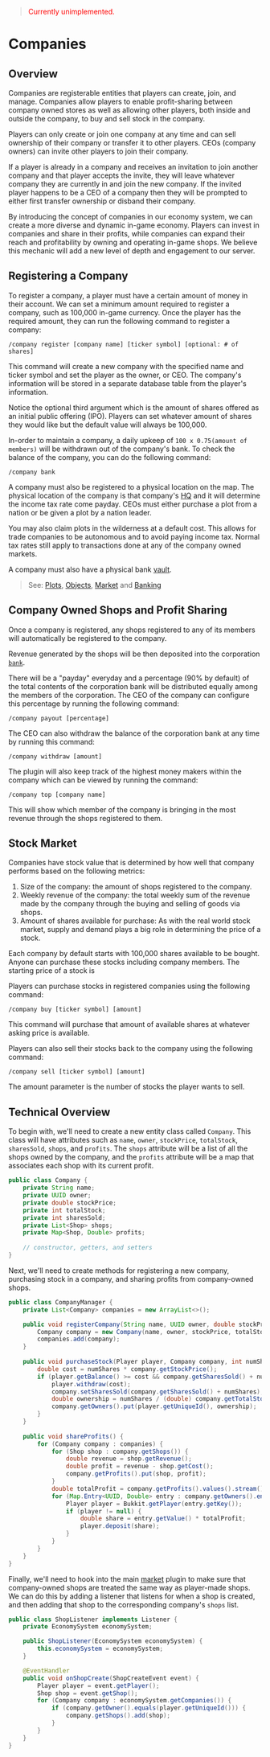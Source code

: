 > <span style="color:red">Currently unimplemented.</span>
# Companies

## Overview

Companies are registerable entities that players can create, join, and manage. Companies allow players to enable profit-sharing between company owned stores as well as allowing other players, both inside and outside the company, to buy and sell stock in the company.
   
Players can only create or join one company at any time and can sell ownership of their company or transfer it to other players. CEOs (company owners) can invite other players to join their company. 
   
If a player is already in a company and receives an invitation to join another company and that player accepts the invite, they will leave whatever company they are currently in and join the new company. If the invited player happens to be a CEO of a company then they will be prompted to either first transfer ownership or disband their company.
   
By introducing the concept of companies in our economy system, we can create a more diverse and dynamic in-game economy. Players can invest in companies and share in their profits, while companies can expand their reach and profitability by owning and operating in-game shops. We believe this mechanic will add a new level of depth and engagement to our server.

## Registering a Company

To register a company, a player must have a certain amount of money in their account. We can set a minimum amount required to register a company, such as 100,000 in-game currency. Once the player has the required amount, they can run the following command to register a company:

```
/company register [company name] [ticker symbol] [optional: # of shares]
```

This command will create a new company with the specified name and ticker symbol and set the player as the owner, or CEO. The company's information will be stored in a separate database table from the player's information.
   
Notice the optional third argument which is the amount of shares offered as an initial public offering (IPO). Players can set whatever amount of shares they would like but the default value will always be 100,000.
   
In-order to maintain a company, a daily upkeep of `100 x 0.75(amount of members)` will be withdrawn out of the company's bank. To check the balance of the company, you can do the following command:

```
/company bank
```

A company must also be registered to a physical location on the map. The physical location of the company is that company's [HQ](/src/mech/nodes/nations/plots.md) and it will determine the income tax rate come payday. CEOs must either purchase a plot from a nation or be given a plot by a nation leader. 
   
You may also claim plots in the wilderness at a default cost. This allows for trade companies to be autonomous and to avoid paying income tax. Normal tax rates still apply to transactions done at any of the company owned markets. 
   
A company must also have a physical bank [vault](/src/mech/economy/banking.md).

> See: [Plots](/src/mech/nodes/nations/plots.md), [Objects](/src/mech/nodes/nations/objects.md), [Market](/src/mech/economy/market.md) and [Banking](/src/mech/economy/banking.md)

## Company Owned Shops and Profit Sharing

Once a company is registered, any shops registered to any of its members will automatically be registered to the company. 

Revenue generated by the shops will be then deposited into the corporation [`bank`](/src/mech/economy/banking.md). 
   
There will be a "payday" everyday and a percentage (90% by default) of the total contents of the corporation bank will be distributed equally among the members of the corporation. The CEO of the company can configure this percentage by running the following command:
   
```
/company payout [percentage]
```
   
The CEO can also withdraw the balance of the corporation bank at any time by running this command:
   
```
/company withdraw [amount]
```
The plugin will also keep track of the highest money makers within the company which can be viewed by running the command:
```
/company top [company name]
```
This will show which member of the company is bringing in the most revenue through the shops registered to them.
## Stock Market

Companies have stock value that is determined by how well that company performs based on the following metrics:

1. Size of the company: the amount of shops registered to the company.
2. Weekly revenue of the company: the total weekly sum of the revenue made by the company through the buying and selling of goods via shops.
3. Amount of shares available for purchase: As with the real world stock market, supply and demand plays a big role in determining the price of a stock.
   
Each company by default starts with 100,000 shares available to be bought. Anyone can purchase these stocks including company members. The starting price of a stock is 
   
Players can purchase stocks in registered companies using the following command:

```
/company buy [ticker symbol] [amount]
```
   
This command will purchase that amount of available shares at whatever asking price is available.
    
Players can also sell their stocks back to the company using the following command:

```
/company sell [ticker symbol] [amount]
```

The amount parameter is the number of stocks the player wants to sell.

## Technical Overview

To begin with, we'll need to create a new entity class called `Company`. This class will have attributes such as `name`, `owner`, `stockPrice`, `totalStock`, `sharesSold`, `shops`, and `profits`. The `shops` attribute will be a list of all the shops owned by the company, and the `profits` attribute will be a map that associates each shop with its current profit.

```java
public class Company {
    private String name;
    private UUID owner;
    private double stockPrice;
    private int totalStock;
    private int sharesSold;
    private List<Shop> shops;
    private Map<Shop, Double> profits;
    
    // constructor, getters, and setters
}
```

Next, we'll need to create methods for registering a new company, purchasing stock in a company, and sharing profits from company-owned shops. 

```java
public class CompanyManager {
    private List<Company> companies = new ArrayList<>();

    public void registerCompany(String name, UUID owner, double stockPrice, int totalStock) {
        Company company = new Company(name, owner, stockPrice, totalStock, new ArrayList<>(), new HashMap<>());
        companies.add(company);
    }
    
    public void purchaseStock(Player player, Company company, int numShares) {
        double cost = numShares * company.getStockPrice();
        if (player.getBalance() >= cost && company.getSharesSold() + numShares <= company.getTotalStock()) {
            player.withdraw(cost);
            company.setSharesSold(company.getSharesSold() + numShares);
            double ownership = numShares / (double) company.getTotalStock();
            company.getOwners().put(player.getUniqueId(), ownership);
        }
    }
    
    public void shareProfits() {
        for (Company company : companies) {
            for (Shop shop : company.getShops()) {
                double revenue = shop.getRevenue();
                double profit = revenue - shop.getCost();
                company.getProfits().put(shop, profit);
            }
            double totalProfit = company.getProfits().values().stream().mapToDouble(Double::doubleValue).sum();
            for (Map.Entry<UUID, Double> entry : company.getOwners().entrySet()) {
                Player player = Bukkit.getPlayer(entry.getKey());
                if (player != null) {
                    double share = entry.getValue() * totalProfit;
                    player.deposit(share);
                }
            }
        }
    }
}
```

Finally, we'll need to hook into the main [market](/src/mech/economy/market.md) plugin to make sure that company-owned shops are treated the same way as player-made shops. We can do this by adding a listener that listens for when a shop is created, and then adding that shop to the corresponding company's `shops` list.

```java
public class ShopListener implements Listener {
    private EconomySystem economySystem;

    public ShopListener(EconomySystem economySystem) {
        this.economySystem = economySystem;
    }

    @EventHandler
    public void onShopCreate(ShopCreateEvent event) {
        Player player = event.getPlayer();
        Shop shop = event.getShop();
        for (Company company : economySystem.getCompanies()) {
            if (company.getOwner().equals(player.getUniqueId())) {
                company.getShops().add(shop);
            }
        }
    }
}
```